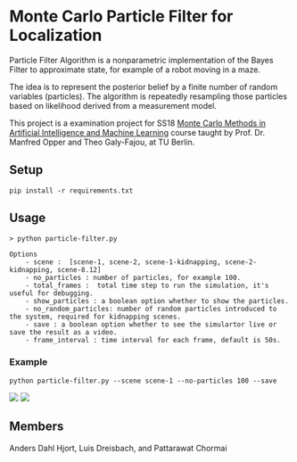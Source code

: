 # Monte Carlo Particle Filter for Localization

 Particle Filter Algorithm is a nonparametric implementation of
 the Bayes Filter to approximate state, for example of a robot moving in a maze.
 
 The idea is to represent the posterior belief by a finite number of random variables (particles).
  The algorithm is repeatedly resampling those particles based on likelihood derived from a measurement model.

This project is a examination project for SS18 [Monte Carlo Methods in Artificial Intelligence and Machine Learning](https://www.ki.tu-berlin.de/menue/lehre/sommersemster_2018/) course taught by Prof. Dr. Manfred Opper and Theo Galy-Fajou, at TU Berlin.


## Setup
```
pip install -r requirements.txt

```

## Usage
```
> python particle-filter.py

Options
    - scene :  [scene-1, scene-2, scene-1-kidnapping, scene-2-kidnapping, scene-8.12]
    - no_particles : number of particles, for example 100.
    - total_frames :  total time step to run the simulation, it's useful for debugging.
    - show_particles : a boolean option whether to show the particles.
    - no_random_particles: number of random particles introduced to the system, required for kidnapping scenes.
    - save : a boolean option whether to see the simulartor live or save the result as a video.
    - frame_interval : time interval for each frame, default is 50s.
```

### Example
```
python particle-filter.py --scene scene-1 --no-particles 100 --save
```

![](https://i.imgur.com/RxP35Wa.png)
![](https://i.imgur.com/nGGTT7f.gif)


## Members
Anders Dahl Hjort, Luis Dreisbach, and Pattarawat Chormai



